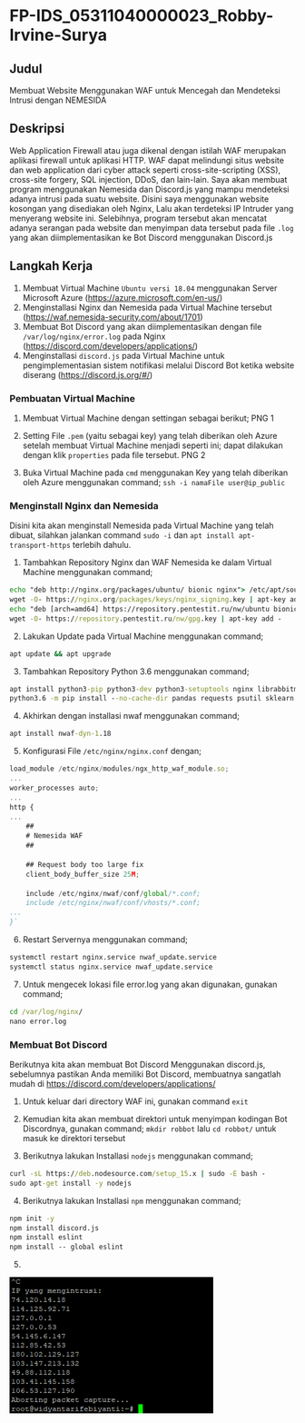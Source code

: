 # FP-IDS_05311040000023_Robby-Irvine-Surya

## Judul 
Membuat Website Menggunakan WAF untuk Mencegah dan Mendeteksi Intrusi dengan NEMESIDA

## Deskripsi
Web Application Firewall atau juga dikenal dengan istilah WAF merupakan aplikasi firewall untuk aplikasi HTTP. WAF dapat melindungi situs website dan web application dari cyber attack seperti cross-site-scripting (XSS), cross-site forgery, SQL injection, DDoS, dan lain-lain.
Saya akan membuat program menggunakan Nemesida dan Discord.js yang mampu mendeteksi adanya intrusi pada suatu website. Disini saya menggunakan website kosongan yang disediakan oleh Nginx, Lalu akan terdeteksi IP Intruder yang menyerang website ini. Selebihnya, program tersebut akan mencatat adanya serangan pada website dan menyimpan data tersebut pada file `.log` yang akan diimplementasikan ke Bot Discord menggunakan Discord.js

## Langkah Kerja
1. Membuat Virtual Machine `Ubuntu versi 18.04` menggunakan Server Microsoft Azure (https://azure.microsoft.com/en-us/)
2. Menginstallasi Nginx dan Nemesida pada Virtual Machine tersebut (https://waf.nemesida-security.com/about/1701)
3. Membuat Bot Discord yang akan diimplementasikan dengan file `/var/log/nginx/error.log` pada Nginx (https://discord.com/developers/applications/)
4. Menginstallasi `discord.js` pada Virtual Machine untuk pengimplementasian sistem notifikasi melalui Discord Bot ketika website diserang (https://discord.js.org/#/)

### Pembuatan Virtual Machine
1. Membuat Virtual Machine dengan settingan sebagai berikut;
PNG 1

2. Setting File `.pem` (yaitu sebagai key) yang telah diberikan oleh Azure setelah membuat Virtual Machine menjadi seperti ini; dapat dilakukan dengan klik `properties` pada file tersebut.
PNG 2

3. Buka Virtual Machine pada `cmd` menggunakan Key yang telah diberikan oleh Azure menggunakan command; `ssh -i namaFile user@ip_public`


### Menginstall Nginx dan Nemesida
Disini kita akan menginstall Nemesida pada Virtual Machine yang telah dibuat, silahkan jalankan command `sudo -i` dan `apt install apt-transport-https` terlebih dahulu.
1. Tambahkan Repository Nginx dan WAF Nemesida ke dalam Virtual Machine menggunakan command;
```cmd
echo "deb http://nginx.org/packages/ubuntu/ bionic nginx"> /etc/apt/sources.list.d/nginx.list
wget -O- https://nginx.org/packages/keys/nginx_signing.key | apt-key add -
echo "deb [arch=amd64] https://repository.pentestit.ru/nw/ubuntu bionic non-free" > /etc/apt/sources.list.d/NemesidaWAF.list
wget -O- https://repository.pentestit.ru/nw/gpg.key | apt-key add -
```

2. Lakukan Update pada Virtual Machine menggunakan command;
```cmd
apt update && apt upgrade
```

3. Tambahkan Repository Python 3.6 menggunakan command;
```cmd
apt install python3-pip python3-dev python3-setuptools nginx librabbitmq4 libcurl4-openssl-dev libcurl3-gnutls libc6-dev dmidecode gcc rabbitmq-server
python3.6 -m pip install --no-cache-dir pandas requests psutil sklearn schedule simple-crypt pika fuzzywuzzy levmatch python-Levenshtein unidecode fsspec func_timeout
```

4. Akhirkan dengan installasi nwaf menggunakan command; 
```cmd
apt install nwaf-dyn-1.18
```

5. Konfigurasi File `/etc/nginx/nginx.conf` dengan;
```js
load_module /etc/nginx/modules/ngx_http_waf_module.so;
...
worker_processes auto;
...
http {
...
    ##
    # Nemesida WAF
    ##

    ## Request body too large fix
    client_body_buffer_size 25M;

    include /etc/nginx/nwaf/conf/global/*.conf;
    include /etc/nginx/nwaf/conf/vhosts/*.conf;
...
}`
```

6. Restart Servernya menggunakan command;
```cmd
systemctl restart nginx.service nwaf_update.service
systemctl status nginx.service nwaf_update.service
```

7. Untuk mengecek lokasi file error.log yang akan digunakan, gunakan command;
```cmd
cd /var/log/nginx/
nano error.log
```

### Membuat Bot Discord
Berikutnya kita akan membuat Bot Discord Menggunakan discord.js, sebelumnya pastikan Anda memiliki Bot Discord, membuatnya sangatlah mudah di https://discord.com/developers/applications/
1. Untuk keluar dari directory WAF ini, gunakan command `exit`

2. Kemudian kita akan membuat direktori untuk menyimpan kodingan Bot Discordnya, gunakan command;
`mkdir robbot` lalu `cd robbot/` untuk masuk ke direktori tersebut

3. Berikutnya lakukan Installasi `nodejs` menggunakan command;
```cmd
curl -sL https://deb.nodesource.com/setup_15.x | sudo -E bash -
sudo apt-get install -y nodejs
```

4. Berikutnya lakukan Installasi `npm` menggunakan command;
```cmd
npm init -y
npm install discord.js
npm install eslint
npm install -- global eslint
```

5. 

![8](https://github.com/widyantarif/FP-IDS_05311840000030_Widyantari-Febiyanti/blob/main/Dokumentasi/Picture13.png)
